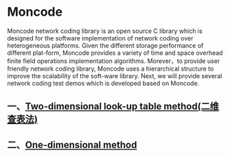 # Moncode
Moncode network coding library is an open source C library which is designed for the software implementation of network coding over heterogeneous platforms. Given the different storage performance of different plat-form, Moncode provides a variety of time and space overhead finite field operations implementation algorithms. Morever，to provide user friendly network coding library, Moncode uses a hierarchical structure to improve the scalability of the soft-ware library. Next, we will provide several network coding test demos which is developed based on Moncode.

## 一、[Two-dimensional look-up table method(二维查表法)](https://github.com/yinjun111060880/Moncode/tree/main/two_d)


## 二、[One-dimensional method](https://github.com/yinjun111060880/Moncode)
